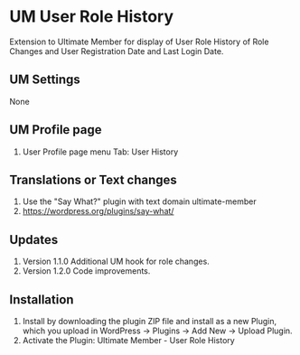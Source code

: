 # UM User Role History
Extension to Ultimate Member for display of User Role History of Role Changes and User Registration Date and Last Login Date.

## UM Settings
None

## UM Profile page
1. User Profile page menu Tab: User History

## Translations or Text changes
1. Use the "Say What?" plugin with text domain ultimate-member
2. https://wordpress.org/plugins/say-what/

## Updates
1. Version 1.1.0 Additional UM hook for role changes.
2. Version 1.2.0 Code improvements.

## Installation
1. Install by downloading the plugin ZIP file and install as a new Plugin, which you upload in WordPress -> Plugins -> Add New -> Upload Plugin.
2. Activate the Plugin: Ultimate Member - User Role History
